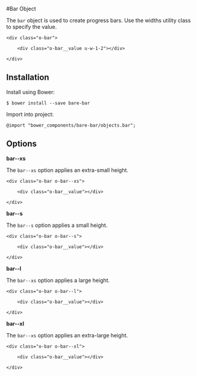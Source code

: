 #Bar Object

The `bar` object is used to create progress bars. Use the widths utility class to specify the value.

	<div class="o-bar">
		
		<div class="o-bar__value u-w-1-2"></div>
		
	</div>

## Installation

Install using Bower:

	$ bower install --save bare-bar

Import into project:

	@import "bower_components/bare-bar/objects.bar";

## Options

**bar--xs**

The `bar--xs` option applies an extra-small height.

	<div class="o-bar o-bar--xs">
		
		<div class="o-bar__value"></div>
		
	</div>
	
**bar--s**

The `bar--s` option applies a small height.

	<div class="o-bar o-bar--s">
		
		<div class="o-bar__value"></div>
		
	</div>

**bar--l**

The `bar--xs` option applies a large height.

	<div class="o-bar o-bar--l">
		
		<div class="o-bar__value"></div>
		
	</div>
	
**bar--xl**

The `bar--xs` option applies an extra-large height.

	<div class="o-bar o-bar--xl">
		
		<div class="o-bar__value"></div>
		
	</div>
